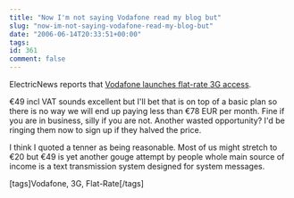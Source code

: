 ```yaml
---
title: "Now I'm not saying Vodafone read my blog but"
slug: "now-im-not-saying-vodafone-read-my-blog-but"
date: "2006-06-14T20:33:51+00:00"
tags:
id: 361
comment: false
---
```


ElectricNews reports that [Vodafone launches flat-rate 3G access](http://www.electricnews.net/news.html?code=9705305).

€49 incl VAT sounds excellent but I'll bet that is on top of a basic plan so there is no way we will end up paying less than €78 EUR per month. Fine if you are in business, silly if you are not. Another wasted opportunity? I'd be ringing them now to sign up if they halved the price.

I think I quoted a tenner as being reasonable. Most of us might stretch to €20 but €49 is yet another gouge attempt by people whole main source of income is a text transmission system designed for system messages.

[tags]Vodafone, 3G, Flat-Rate[/tags]

